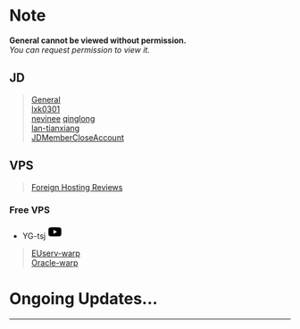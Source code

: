 # Note
**General cannot be viewed without permission.**  
*You can request permission to view it.*
## JD
> [General](https://www.kdocs.cn/l/cvv59F3SXS4B)  
> [lxk0301](./JD/lxk0301#readme)  
> [nevinee](./JD/nevinee#readme) 
> [qinglong](./JD/qinglong#readme)  
> [lan-tianxiang](./JD/lan-tianxiang#readme)  
> [JDMemberCloseAccount](.JD/Others/JDMemberCloseAccount.md)

## VPS
> [Foreign Hosting Reviews](https://www.zhujiceping.com/)  

### Free VPS
- YG-tsj [<img src="/Icons/youtube2.png" title="YG-tsj's channel" width="25" height="25" />][YT]  
> [EUserv-warp](https://github.com/YG-tsj/EUserv-warp#readme)  
> [Oracle-warp](https://github.com/YG-tsj/Oracle-warp#readme)  

# Ongoing Updates...

------------------------------
[YT]:https://www.youtube.com/channel/UCQqyh9tQfTBVtLzqOJ1KnSA "YG-tsj's channel"

